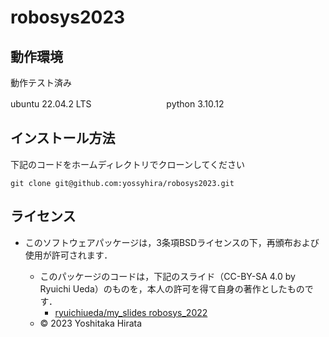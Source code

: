 # robosys2023

## 動作環境
動作テスト済み　

ubuntu 22.04.2 LTS
　　　　　　　　
python 3.10.12

## インストール方法
下記のコードをホームディレクトリでクローンしてください
```
git clone git@github.com:yossyhira/robosys2023.git
```

## ライセンス
* このソフトウェアパッケージは，3条項BSDライセンスの下，再頒布および使用が許可されます．
  
  * このパッケージのコードは，下記のスライド（CC-BY-SA 4.0 by Ryuichi Ueda）のものを，本人の許可を得て自身の著作としたものです．
      * [ryuichiueda/my_slides robosys_2022](https://github.com/ryuichiueda/my_slides/tree/master/robosys_2022)
  * © 2023 Yoshitaka Hirata
